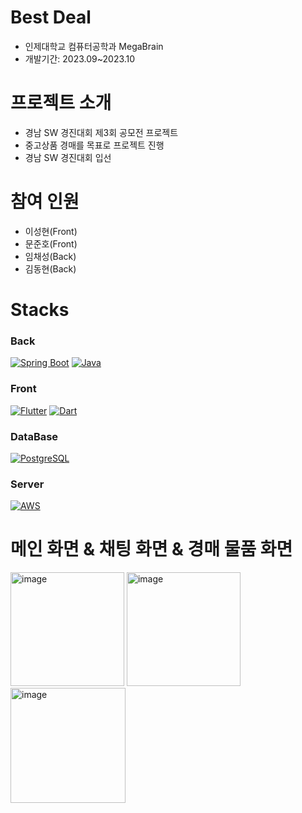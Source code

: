 # Best Deal
- 인제대학교 컴퓨터공학과 MegaBrain
- 개발기간: 2023.09~2023.10

# 프로젝트 소개
- 경남 SW 경진대회 제3회 공모전 프로젝트
- 중고상품 경매를 목표로 프로젝트 진행
- 경남 SW 경진대회 입선

# 참여 인원
- 이성현(Front)
- 문준호(Front)
- 임채성(Back)
- 김동현(Back)
  
# Stacks

### Back
[![Spring Boot](https://img.shields.io/badge/Spring_Boot-2.5.5-green.svg)](https://spring.io/projects/spring-boot)
[![Java](https://img.shields.io/badge/Java-11-orange.svg)](https://www.oracle.com/java/)
### Front
[![Flutter](https://img.shields.io/badge/Flutter-2.5.0-blue.svg)](https://flutter.dev/)
[![Dart](https://img.shields.io/badge/Dart-2.14.3-blue.svg)](https://dart.dev/)
### DataBase
[![PostgreSQL](https://img.shields.io/badge/PostgreSQL-13.4-blue.svg)](https://www.postgresql.org/)
### Server
[![AWS](https://img.shields.io/badge/AWS-Cloud-orange.svg)](https://aws.amazon.com/)

# 메인 화면 & 채팅 화면 & 경매 물품 화면
<img width="182" alt="image" src="https://github.com/gyeongnam-gyeongmae/mobile/assets/96710732/a782d8ca-d356-4b9a-92ca-057189a01098">
<img width="182" alt="image" src="https://github.com/gyeongnam-gyeongmae/mobile/assets/96710732/ffc3a267-53c8-42c2-8fa5-a59410ae977a">
<img width="184" alt="image" src="https://github.com/gyeongnam-gyeongmae/mobile/assets/96710732/7a3664bd-8e22-4428-bd62-aaa9f1d1e0ff">
